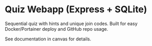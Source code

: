 # Quiz Webapp (Express + SQLite)

Sequential quiz with hints and unique join codes. Built for easy Docker/Portainer deploy and GitHub repo usage.

See documentation in canvas for details.
